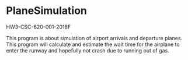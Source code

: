 # PlaneSimulation
HW3-CSC-620-001-2018F

This program is about simulation of airport arrivals and departure planes. This program will calculate and estimate the wait time for the airplane to enter the runway and hopefully not crash due to running out of gas.
